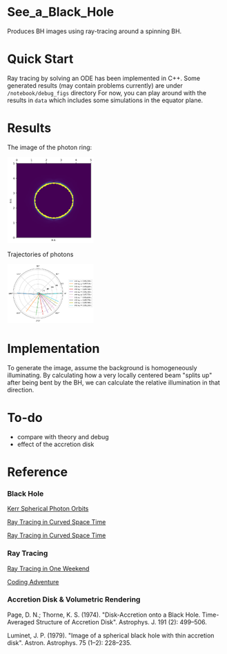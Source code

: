 # See_a_Black_Hole

Produces BH images using ray-tracing around a spinning BH.

# Quick Start

Ray tracing by solving an ODE has been implemented in C++.
Some generated results (may contain problems currently) are under `/notebook/debug_figs` directory
For now, you can play around with the results in `data` which includes some simulations in the equator plane.

# Results
The image of the photon ring:

<img src="./result/good_looking_figure.png" width=200>

Trajectories of photons

<img src="./result/non-spinning_photon_ring.png" width=200>


# Implementation

To generate the image, assume the background is homogeneously illuminating. By calculating how a very locally 
centered beam "splits up" after being bent by the BH, we can calculate the relative illumination in that direction.

# To-do
- compare with theory and debug
- effect of the accretion disk 

# Reference

### Black Hole

[Kerr Spherical Photon Orbits](https://duetosymmetry.com/tool/kerr-circular-photon-orbits/)

[Ray Tracing in Curved Space Time](http://locklessinc.com/articles/raytracing/)

[Ray Tracing in Curved Space Time](https://www.codeproject.com/Articles/994466/Ray-Tracing-a-Black-Hole-in-Csharp)

### Ray Tracing

[Ray Tracing in One Weekend](https://raytracing.github.io/books/RayTracingInOneWeekend.html)

[Coding Adventure](https://www.youtube.com/watch?v=DxfEbulyFcY&list=PLFt_AvWsXl0ehjAfLFsp1PGaatzAwo0uK&index=5)

### Accretion Disk & Volumetric Rendering

Page, D. N.; Thorne, K. S. (1974). "Disk-Accretion onto a Black Hole. Time-Averaged Structure of Accretion Disk". Astrophys. J. 191 (2): 499–506.

Luminet, J. P. (1979). "Image of a spherical black hole with thin accretion disk". Astron. Astrophys. 75 (1–2): 228–235.

